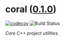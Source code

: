 <!--
    =====================================
    generator=datazen
    version=3.1.2
    hash=5b0bb061a2ba381a46df79a4747573ce
    =====================================
-->

# coral ([0.1.0](https://github.com/vkottler/coral/releases/tag/0.1.0))

[![codecov](https://codecov.io/gh/vkottler/coral/branch/master/graph/badge.svg)](https://codecov.io/gh/vkottler/coral)
![Build Status](https://github.com/vkottler/coral/actions/workflows/yambs-project.yml/badge.svg)

*Core C++ project utilities.*
